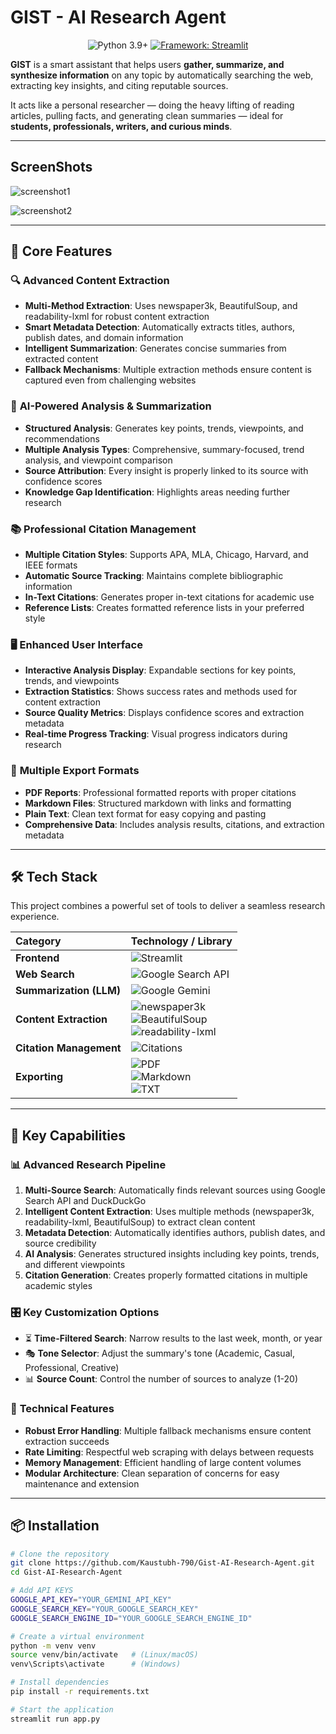 # GIST - AI Research Agent

<p align="center">
  <img src="https://img.shields.io/badge/Python-3.9+-blue.svg?style=for-the-badge&logo=python&logoColor=yellow" alt="Python 3.9+">
  <a href="https://streamlit.io">
    <img src="https://img.shields.io/badge/Framework-Streamlit-FF4B4B?style=for-the-badge&logo=streamlit&logoColor=white" alt="Framework: Streamlit">
  </a>
</p>

**GIST** is a smart assistant that helps users **gather, summarize, and synthesize information** on any topic by automatically searching the web, extracting key insights, and citing reputable sources.

It acts like a personal researcher — doing the heavy lifting of reading articles, pulling facts, and generating clean summaries — ideal for **students, professionals, writers, and curious minds**.

---

## ScreenShots

![screenshot1](https://i.ibb.co/cSwQCv7Y/GIST-HOME.png)
<br/>

![screenshot2](https://i.ibb.co/DDsKw50t/GIST-RESULT.png)

---

## 🚀 Core Features

### 🔍 **Advanced Content Extraction**

- **Multi-Method Extraction**: Uses newspaper3k, BeautifulSoup, and readability-lxml for robust content extraction
- **Smart Metadata Detection**: Automatically extracts titles, authors, publish dates, and domain information
- **Intelligent Summarization**: Generates concise summaries from extracted content
- **Fallback Mechanisms**: Multiple extraction methods ensure content is captured even from challenging websites

### 🧠 **AI-Powered Analysis & Summarization**

- **Structured Analysis**: Generates key points, trends, viewpoints, and recommendations
- **Multiple Analysis Types**: Comprehensive, summary-focused, trend analysis, and viewpoint comparison
- **Source Attribution**: Every insight is properly linked to its source with confidence scores
- **Knowledge Gap Identification**: Highlights areas needing further research

### 📚 **Professional Citation Management**

- **Multiple Citation Styles**: Supports APA, MLA, Chicago, Harvard, and IEEE formats
- **Automatic Source Tracking**: Maintains complete bibliographic information
- **In-Text Citations**: Generates proper in-text citations for academic use
- **Reference Lists**: Creates formatted reference lists in your preferred style

### 🖥️ **Enhanced User Interface**

- **Interactive Analysis Display**: Expandable sections for key points, trends, and viewpoints
- **Extraction Statistics**: Shows success rates and methods used for content extraction
- **Source Quality Metrics**: Displays confidence scores and extraction metadata
- **Real-time Progress Tracking**: Visual progress indicators during research

### 💾 **Multiple Export Formats**

- **PDF Reports**: Professional formatted reports with proper citations
- **Markdown Files**: Structured markdown with links and formatting
- **Plain Text**: Clean text format for easy copying and pasting
- **Comprehensive Data**: Includes analysis results, citations, and extraction metadata

---

## 🛠️ Tech Stack

This project combines a powerful set of tools to deliver a seamless research experience.

| Category                | Technology / Library                                                                                                                                                                                                                                                                                                                                                     |
| :---------------------- | :----------------------------------------------------------------------------------------------------------------------------------------------------------------------------------------------------------------------------------------------------------------------------------------------------------------------------------------------------------------------- |
| **Frontend**            | ![Streamlit](https://img.shields.io/badge/Streamlit-FF4B4B?style=for-the-badge&logo=streamlit&logoColor=white)                                                                                                                                                                                                                                                           |
| **Web Search**          | ![Google Search API](https://img.shields.io/badge/Google%20Search%20API-4285F4?style=for-the-badge&logo=google&logoColor=white)                                                                                                                                                                                                                                          |
| **Summarization (LLM)** | ![Google Gemini](https://img.shields.io/badge/Google%20Gemini-4285F4?style=for-the-badge&logo=googlegemini&logoColor=white)                                                                                                                                                                                                                                              |
| **Content Extraction**  | ![newspaper3k](https://img.shields.io/badge/newspaper3k-3776AB?style=for-the-badge&logo=python&logoColor=white) <br> ![BeautifulSoup](https://img.shields.io/badge/BeautifulSoup-009688?style=for-the-badge&logo=python&logoColor=white) <br> ![readability-lxml](https://img.shields.io/badge/readability--lxml-FFD43B?style=for-the-badge&logo=python&logoColor=black) |
| **Citation Management** | ![Citations](https://img.shields.io/badge/Citations-APA%2FMLA%2FChicago%2FHarvard%2FIEEE-blue?style=for-the-badge)                                                                                                                                                                                                                                                       |
| **Exporting**           | ![PDF](https://img.shields.io/badge/PDF-FF0000?style=for-the-badge&logo=adobeacrobatreader&logoColor=white) <br> ![Markdown](https://img.shields.io/badge/Markdown-000000?style=for-the-badge&logo=markdown&logoColor=white) <br> ![TXT](https://img.shields.io/badge/TXT-A8A8A8?style=for-the-badge)                                                                    |

---

## 🎯 Key Capabilities

### 📊 **Advanced Research Pipeline**

1. **Multi-Source Search**: Automatically finds relevant sources using Google Search API and DuckDuckGo
2. **Intelligent Content Extraction**: Uses multiple methods (newspaper3k, readability-lxml, BeautifulSoup) to extract clean content
3. **Metadata Detection**: Automatically identifies authors, publish dates, and source credibility
4. **AI Analysis**: Generates structured insights including key points, trends, and different viewpoints
5. **Citation Generation**: Creates properly formatted citations in multiple academic styles

### 🎛️ **Key Customization Options**

- ⏳ **Time-Filtered Search**: Narrow results to the last week, month, or year
- 🎭 **Tone Selector**: Adjust the summary's tone (Academic, Casual, Professional, Creative)
- 📊 **Source Count**: Control the number of sources to analyze (1-20)

### 🔧 **Technical Features**

- **Robust Error Handling**: Multiple fallback mechanisms ensure content extraction succeeds
- **Rate Limiting**: Respectful web scraping with delays between requests
- **Memory Management**: Efficient handling of large content volumes
- **Modular Architecture**: Clean separation of concerns for easy maintenance and extension

---

## 📦 Installation

```bash
# Clone the repository
git clone https://github.com/Kaustubh-790/Gist-AI-Research-Agent.git
cd Gist-AI-Research-Agent
```

```bash
# Add API KEYS
GOOGLE_API_KEY="YOUR_GEMINI_API_KEY"
GOOGLE_SEARCH_KEY="YOUR_GOOGLE_SEARCH_KEY"
GOOGLE_SEARCH_ENGINE_ID="YOUR_GOOGLE_SEARCH_ENGINE_ID"
```

```bash
# Create a virtual environment
python -m venv venv
source venv/bin/activate   # (Linux/macOS)
venv\Scripts\activate      # (Windows)
```

```bash
# Install dependencies
pip install -r requirements.txt
```

```bash
# Start the application 
streamlit run app.py
```
